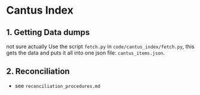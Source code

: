 # Cantus Index

## 1. Getting Data dumps

not sure actually
Use the script `fetch.py` in `code/cantus_index/fetch.py`, this gets the data and puts it all into one json file: `cantus_items.json`.


## 2. Reconciliation

- see `reconciliation_procedures.md`